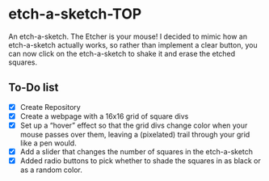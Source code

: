 # etch-a-sketch-TOP
An etch-a-sketch. The Etcher is your mouse!
I decided to mimic how an etch-a-sketch actually works, so rather than implement a clear button, you can now click on the etch-a-sketch to shake it and erase the etched squares.

## To-Do list
- [x] Create Repository
- [x] Create a webpage with a 16x16 grid of square divs 
- [x] Set up a “hover” effect so that the grid divs change color when your mouse passes over them, leaving a (pixelated) trail through your grid like a pen would. 
- [x] Add a slider that changes the number of squares in the etch-a-sketch
- [x] Added radio buttons to pick whether to shade the squares in as black or as a random color.

